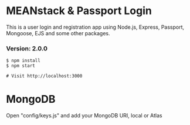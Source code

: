 
# MEANstack & Passport Login
This is a user login and registration app using Node.js, Express, Passport, Mongoose, EJS and some other packages.

### Version: 2.0.0
```Usage
$ npm install
$ npm start

# Visit http://localhost:3000
```
# MongoDB
Open "config/keys.js" and add your MongoDB URI, local or Atlas

